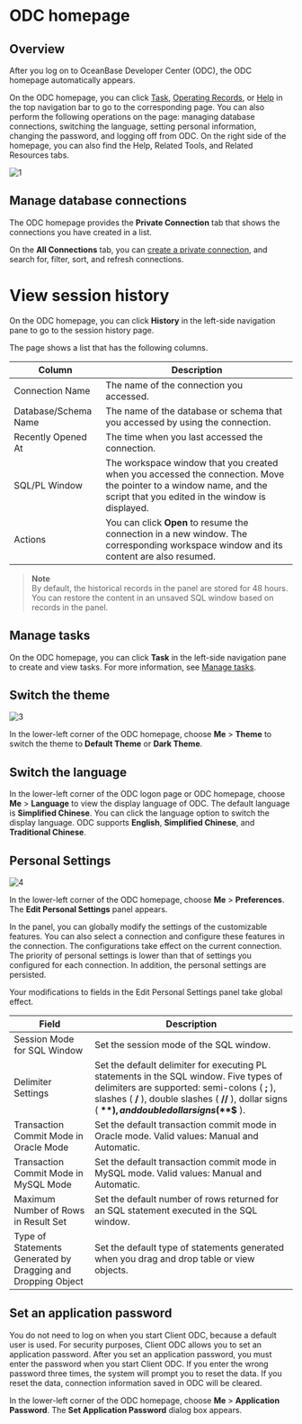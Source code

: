 ODC homepage 
=================================



Overview 
-----------------------------

After you log on to OceanBase Developer Center (ODC), the ODC homepage automatically appears. 

On the ODC homepage, you can click [Task](8.client-odc-task-management/1.client-odc-task-management-overview.md), [Operating Records](../7.client-odc-user-guide/7.view-operation-records.md), or [Help](../7.client-odc-user-guide/11.client-odc-help-center.md) in the top navigation bar to go to the corresponding page. You can also perform the following operations on the page: managing database connections, switching the language, setting personal information, changing the password, and logging off from ODC. On the right side of the homepage, you can also find the Help, Related Tools, and Related Resources tabs. 

![1](https://obbusiness-private.oss-cn-shanghai.aliyuncs.com/doc/img/odc/410/client/homepage/1-EN.png)

Manage database connections 
------------------------------------------------

The ODC homepage provides the **Private Connection** tab that shows the connections you have created in a list. 

On the **All Connections** tab, you can [create a private connection](../7.client-odc-user-guide/3.client-odc-connect-database/1.client-odc-create-connection.md), and search for, filter, sort, and refresh connections.


# View session history

On the ODC homepage, you can click **History** in the left-side navigation pane to go to the session history page.

The page shows a list that has the following columns.


| Column | Description |
|-----------|----------------------------------------------------|
| Connection Name | The name of the connection you accessed.  |
| Database/Schema Name | The name of the database or schema that you accessed by using the connection.  |
| Recently Opened At | The time when you last accessed the connection.  |
| SQL/PL Window | The workspace window that you created when you accessed the connection. Move the pointer to a window name, and the script that you edited in the window is displayed.  |
| Actions | You can click **Open** to resume the connection in a new window. The corresponding workspace window and its content are also resumed.  |


> **Note**  
> By default, the historical records in the panel are stored for 48 hours. You can restore the content in an unsaved SQL window based on records in the panel.



## Manage tasks

On the ODC homepage, you can click **Task** in the left-side navigation pane to create and view tasks. For more information, see [Manage tasks](../6.web-odc-user-guide/9.web-odc-task-management/1.web-odc-task-management-overview.md).


Switch the theme
-------------------------

![3](https://obbusiness-private.oss-cn-shanghai.aliyuncs.com/doc/img/odc/410/client/homepage/3-EN.png)

In the lower-left corner of the ODC homepage, choose **Me** > **Theme** to switch the theme to **Default Theme** or **Dark Theme**.

Switch the language
-------------------------

In the lower-left corner of the ODC logon page or ODC homepage, choose **Me** > **Language** to view the display language of ODC. The default language is **Simplified Chinese**. You can click the language option to switch the display language. ODC supports **English**, **Simplified Chinese**, and **Traditional Chinese**.

Personal Settings
-------------------------

![4](https://obbusiness-private.oss-cn-shanghai.aliyuncs.com/doc/img/odc/410/client/homepage/4-EN.png)

In the lower-left corner of the ODC homepage, choose **Me** > **Preferences**. The **Edit Personal Settings** panel appears.

In the panel, you can globally modify the settings of the customizable features. You can also select a connection and configure these features in the connection. The configurations take effect on the current connection. The priority of personal settings is lower than that of settings you configured for each connection. In addition, the personal settings are persisted.

Your modifications to fields in the Edit Personal Settings panel take global effect.


|                            Field                             |                                                                                                                    Description                                                                                                                    |
|--------------------------------------------------------------|---------------------------------------------------------------------------------------------------------------------------------------------------------------------------------------------------------------------------------------------------|
| Session Mode for SQL Window                                  | Set the session mode of the SQL window.  |
| Delimiter Settings                                           | Set the default delimiter for executing PL statements in the SQL window. Five types of delimiters are supported: semi-colons ( **;** ), slashes ( **/** ), double slashes ( **//** ), dollar signs ( **$** ), and double dollar signs ( **$$** ). |
| Transaction Commit Mode in Oracle Mode                       | Set the default transaction commit mode in Oracle mode. Valid values: Manual and Automatic.    |
| Transaction Commit Mode in MySQL Mode                        | Set the default transaction commit mode in MySQL mode. Valid values: Manual and Automatic.  |
| Maximum Number of Rows in Result Set                         | Set the default number of rows returned for an SQL statement executed in the SQL window.  |
| Type of Statements Generated by Dragging and Dropping Object | Set the default type of statements generated when you drag and drop table or view objects.   |



Set an application password 
------------------------------------------------

You do not need to log on when you start Client ODC, because a default user is used. For security purposes, Client ODC allows you to set an application password. After you set an application password, you must enter the password when you start Client ODC. If you enter the wrong password three times, the system will prompt you to reset the data. If you reset the data, connection information saved in ODC will be cleared. 


In the lower-left corner of the ODC homepage, choose **Me** > **Application Password**. The **Set Application Password** dialog box appears. 